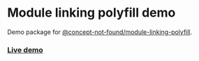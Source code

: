 # Module linking polyfill demo

Demo package for [@concept-not-found/module-linking-polyfill](https://github.com/concept-not-found/module-linking-polyfill).

### <a href="https://concept-not-found.github.com/module-linking-polyfill">Live demo</a>

